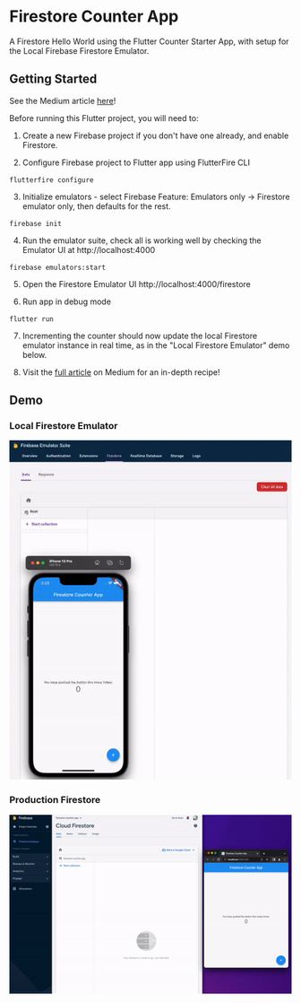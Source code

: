 # Firestore Counter App

A Firestore Hello World using the Flutter Counter Starter App, with setup for the Local Firebase Firestore Emulator. 

## Getting Started

See the Medium article [here](https://medium.com/@gangyistudios/firestore-counter-app-firestore-and-flutter-in-2022-with-firebase-local-emulator-suite-recipe-9d6e510a53f3)!

Before running this Flutter project, you will need to:

1. Create a new Firebase project if you don't have one already, and enable Firestore.

2. Configure Firebase project to Flutter app using FlutterFire CLI

```
flutterfire configure
```

3. Initialize emulators - select Firebase Feature: Emulators only -> Firestore emulator only, then defaults for the rest.

```
firebase init
```

4. Run the emulator suite, check all is working well by checking the Emulator UI at http://localhost:4000     

```
firebase emulators:start
```

5. Open the Firestore Emulator UI http://localhost:4000/firestore 

6. Run app in debug mode

```
flutter run
```

7. Incrementing the counter should now update the local Firestore emulator instance in real time, as in the "Local Firestore Emulator" demo below. 

8. Visit the [full article](https://medium.com/@gangyistudios/firestore-counter-app-firestore-and-flutter-in-2022-with-firebase-local-emulator-suite-recipe-9d6e510a53f3) on Medium for an in-depth recipe!

## Demo 

### Local Firestore Emulator 

![Local Firestore Emulator](demo/demo1.gif)

### Production Firestore 

![Production Firestore](demo/demo2.gif)
